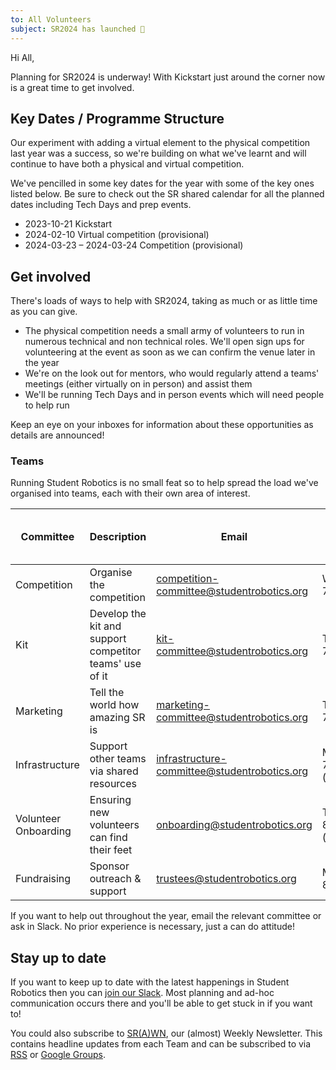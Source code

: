 ```yaml
---
to: All Volunteers
subject: SR2024 has launched 🚀
---
```


Hi All,


Planning for SR2024 is underway! With Kickstart just around the corner now is a great time to get involved.

## Key Dates / Programme Structure

Our experiment with adding a virtual element to the physical competition last year was a success, so we're building on what we've learnt and will continue to have both a physical and virtual competition.

We've pencilled in some key dates for the year with some of the key ones listed below. Be sure to check out the SR shared calendar for all the planned dates including Tech Days and prep events.

- 2023-10-21 Kickstart
- 2024-02-10 Virtual competition (provisional)
- 2024-03-23 – 2024-03-24 Competition (provisional)

## Get involved

There's loads of ways to help with SR2024, taking as much or as little time as you can give.

- The physical competition needs a small army of volunteers to run in numerous technical and non technical roles. We'll open sign ups for volunteering at the event as soon as we can confirm the venue later in the year
- We're on the look out for mentors, who would regularly attend a teams' meetings (either virtually on in person) and assist them
- We'll be running Tech Days and in person events which will need people to help run

Keep an eye on your inboxes for information about these opportunities as details are announced!

### Teams

Running Student Robotics is no small feat so to help spread the load we've organised into teams, each with their own area of interest.

Committee| Description | Email | Current Meeting Time (UK time)
---|---|---|---|
Competition | Organise the competition | competition-committee@studentrobotics.org | Wednesday 7:30pm
Kit | Develop the kit and support competitor teams' use of it | kit-committee@studentrobotics.org | Tuesday 7pm
Marketing | Tell the world how amazing SR is | marketing-committee@studentrobotics.org | Thursday 7:30pm
Infrastructure | Support other teams via shared resources | infrastructure-committee@studentrobotics.org | Monday 7:30pm (monthly)
Volunteer Onboarding | Ensuring new volunteers can find their feet | onboarding@studentrobotics.org | Tuesday 8pm (fortnightly)
Fundraising | Sponsor outreach & support | trustees@studentrobotics.org | Monday 8:30pm

If you want to help out throughout the year, email the relevant committee or ask in Slack. No prior experience is necessary, just a can do attitude!

## Stay up to date

If you want to keep up to date with the latest happenings in Student Robotics then you can [join our Slack](https://forms.gle/DsM45qByLA3heZELA). Most planning and ad-hoc communication occurs there and you'll be able to get stuck in if you want to!

You could also subscribe to [SR(A)WN](https://studentrobotics.org/srawn/), our (almost) Weekly Newsletter. This contains headline updates from each Team and can be subscribed to via [RSS](https://studentrobotics.org/srawn/rss.xml) or [Google Groups](https://groups.google.com/g/srawn).
